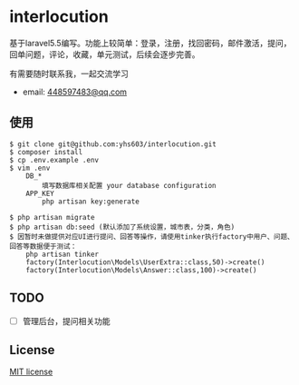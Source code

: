 # interlocution

基于laravel5.5编写。功能上较简单：登录，注册，找回密码，邮件激活，提问，回单问题，评论，收藏，单元测试，后续会逐步完善。

有需要随时联系我，一起交流学习 

- email: 448597483@qq.com


## 使用

```
$ git clone git@github.com:yhs603/interlocution.git
$ composer install
$ cp .env.example .env
$ vim .env
    DB_*
        填写数据库相关配置 your database configuration
    APP_KEY
        php artisan key:generate

$ php artisan migrate
$ php artisan db:seed (默认添加了系统设置，城市表，分类，角色)
$ 因暂时未做提供对应UI进行提问、回答等操作，请使用tinker执行factory中用户、问题、回答等数据便于测试：
    php artisan tinker
    factory(Interlocution\Models\UserExtra::class,50)->create() 
    factory(Interlocution\Models\Answer::class,100)->create() 
```

## TODO
- [ ] 管理后台，提问相关功能

## License

[MIT license](http://opensource.org/licenses/MIT)
